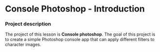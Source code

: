 # Console Photoshop - Introduction

### Project description
The project of this lesson is **Console photoshop**. The goal of this project is to create a simple Photoshop console app that can apply different filters to character images.
